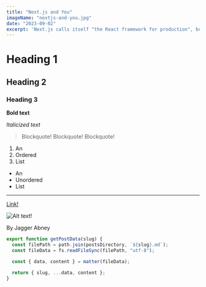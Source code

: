 ```yaml
---
title: "Next.js and You"
imageName: "nextjs-and-you.jpg"
date: "2023-09-02"
excerpt: 'Next.js calls itself "the React framework for production", but is that true? In this post, I go over what Next.js is, why you should use it, and how to get started. Additionally, I list the three main advantages of using Next.js, which are: server-side page rendering, file-based routing, and full-stack capabilities.'
---
```


# Heading 1

## Heading 2

### Heading 3

**Bold text**

_Italicized text_

> Blockquote!
> Blockquote!
> Blockquote!

1. An
2. Ordered
3. List

- An
- Unordered
- List

---

[Link!](https://www.markdownguide.org/cheat-sheet/)

![Alt text!]("/images/blog/nextjs-and-you.jpg")

By Jagger Abney

```js
export function getPostData(slug) {
  const filePath = path.join(postsDirectory, `${slug}.md`);
  const fileData = fs.readFileSync(filePath, "utf-8");

  const { data, content } = matter(fileData);

  return { slug, ...data, content };
}
```

